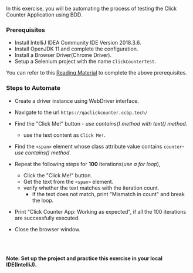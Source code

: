 In this exercise, you will be automating the process of testing the Click Counter Application using BDD.

### Prerequisites

- Install IntelliJ IDEA Community IDE  Version 2018.3.6.
- Install OpenJDK 11 and complete the configuration.
- Install a Browser Driver(Chrome Driver).
- Setup a Selenium project with the name `ClickCounterTest`.

You can refer to this [Reading Material](https://learning.ccbp.in/qa-automation-testing/course?c_id=cf952b35-27ab-4b1e-a6de-44227f22806c&s_id=f5c19277-3889-4e63-b631-c06c088d612c&t_id=6a935df7-2c93-477c-b505-3ae0aabcf9a2#31-installing-ide) to complete the above prerequisites.

### Steps to Automate

- Create a driver instance using WebDriver interface.
- Navigate to the url `https://qaclickcounter.ccbp.tech/`
- Find the "Click Me!" button - _use contains() method with text() method_.

    - use the text content as `Click Me!`.
- Find the `<span>` element whose class attribute value contains `counter`- _use contains() method_.
- Repeat the following steps for **100** iterations(_use a for loop_),
    - Click the "Click Me!" button.
    - Get the text from the `<span>` element.
    - verify whether the text matches with the iteration count. 
        - if the text does not match, print "Mismatch in count" and break the loop.
- Print "Click Counter App: Working as expected", if all the 100 iterations are successfully executed.
- Close the browser window.

<br>
<br>

**Note: Set up the project and practice this exercise in your local IDE(IntelliJ).**